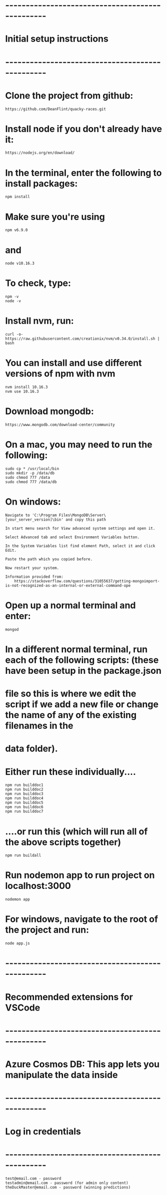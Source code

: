 # ------------------------------------------------

# Initial setup instructions

# ------------------------------------------------

# Clone the project from github:

    https://github.com/DeanFlint/quacky-races.git

# Install node if you don't already have it:

    https://nodejs.org/en/download/

# In the terminal, enter the following to install packages:

    npm install

# Make sure you're using

    npm v6.9.0

# and

    node v10.16.3

# To check, type:

    npm -v
    node -v

# Install nvm, run:

    curl -o- https://raw.githubusercontent.com/creationix/nvm/v0.34.0/install.sh | bash

# You can install and use different versions of npm with nvm

    nvm install 10.16.3
    nvm use 10.16.3

# Download mongodb:

    https://www.mongodb.com/download-center/community

# On a mac, you may need to run the following:

    sudo cp * /usr/local/bin
    sudo mkdir -p /data/db
    sudo chmod 777 /data
    sudo chmod 777 /data/db

# On windows:

    Navigate to 'C:\Program Files\MongoDB\Server\[your_server_version]\bin' and copy this path

    In start menu search for View advanced system settings and open it.

    Select Advanced tab and select Environment Variables button.

    In the System Variables list find element Path, select it and click Edit.

    Paste the path which you copied before.

    Now restart your system.

    Information provided from:
        https://stackoverflow.com/questions/31055637/getting-mongoimport-is-not-recognized-as-an-internal-or-external-command-ope

# Open up a normal terminal and enter:

    mongod

# In a different normal terminal, run each of the following scripts: (these have been setup in the package.json

# file so this is where we edit the script if we add a new file or change the name of any of the existing filenames in the

# data folder).

# Either run these individually....

    npm run builddoc1
    npm run builddoc2
    npm run builddoc3
    npm run builddoc4
    npm run builddoc5
    npm run builddoc6
    npm run builddoc7

# ....or run this (which will run all of the above scripts together)

    npm run buildall

# Run nodemon app to run project on localhost:3000

    nodemon app

# For windows, navigate to the root of the project and run:

    node app.js

# ------------------------------------------------

# Recommended extensions for VSCode

# ------------------------------------------------

# Azure Cosmos DB: This app lets you manipulate the data inside

# ------------------------------------------------

# Log in credentials

# ------------------------------------------------

    test@email.com - password
    testadmin@email.com - password (for admin only content)
    theDuckMaster@email.com - password (winning predictions)
